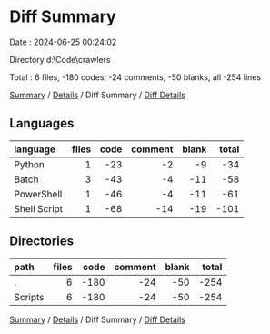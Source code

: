 # Diff Summary

Date : 2024-06-25 00:24:02

Directory d:\\Code\\crawlers

Total : 6 files,  -180 codes, -24 comments, -50 blanks, all -254 lines

[Summary](results.md) / [Details](details.md) / Diff Summary / [Diff Details](diff-details.md)

## Languages
| language | files | code | comment | blank | total |
| :--- | ---: | ---: | ---: | ---: | ---: |
| Python | 1 | -23 | -2 | -9 | -34 |
| Batch | 3 | -43 | -4 | -11 | -58 |
| PowerShell | 1 | -46 | -4 | -11 | -61 |
| Shell Script | 1 | -68 | -14 | -19 | -101 |

## Directories
| path | files | code | comment | blank | total |
| :--- | ---: | ---: | ---: | ---: | ---: |
| . | 6 | -180 | -24 | -50 | -254 |
| Scripts | 6 | -180 | -24 | -50 | -254 |

[Summary](results.md) / [Details](details.md) / Diff Summary / [Diff Details](diff-details.md)